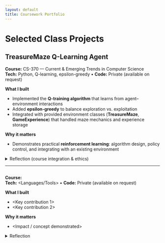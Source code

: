 ```yaml
---
layout: default
title: Coursework Portfolio
---
```


# Selected Class Projects

## TreasureMaze Q-Learning Agent
**Course:** CS-370 — Current & Emerging Trends in Computer Science  
**Tech:** Python, Q-learning, epsilon-greedy • **Code:** Private (available on request)

**What I built**
- Implemented the **Q-training algorithm** that learns from agent–environment interactions
- Added **epsilon-greedy** to balance exploration vs. exploitation
- Integrated with provided environment classes (**TreasureMaze**, **GameExperience**) that handled maze mechanics and experience storage

**Why it matters**
- Demonstrates practical **reinforcement learning**: algorithm design, policy control, and integrating with an existing environment

<details>
<summary>Reflection (course integration & ethics)</summary>

**What do computer scientists do and why does it matter?**  
Computer scientists solve complex problems using computational methods—algorithms, data, and software design. That work advances what’s possible across fields, including AI (as in this project).

**How I approach problems**  
Understand requirements → plan the design → implement iteratively → test thoroughly → incorporate feedback.

**Ethical responsibilities**  
Use secure, transparent data practices. Be clear with users about data usage and opt-outs, and employ strong storage/encryption to reduce misuse or breach risk.
</details>

---

<!-- Duplicate this block for each additional class project -->
## <Project Title>
**Course:** <Course Name>  
**Tech:** <Languages/Tools> • **Code:** Private (available on request)

**What I built**
- <Key contribution 1>
- <Key contribution 2>

**Why it matters**
- <Impact / concept demonstrated>

<details>
<summary>Reflection</summary>
1–3 short paragraphs tying the work to CS concepts and ethics.
</details>
